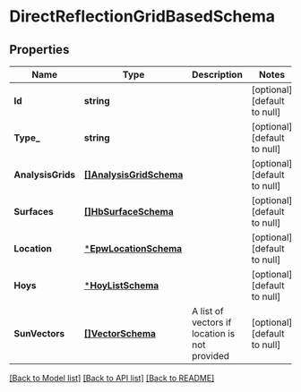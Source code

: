 # DirectReflectionGridBasedSchema

## Properties
Name | Type | Description | Notes
------------ | ------------- | ------------- | -------------
**Id** | **string** |  | [optional] [default to null]
**Type_** | **string** |  | [optional] [default to null]
**AnalysisGrids** | [**[]AnalysisGridSchema**](AnalysisGridSchema.md) |  | [optional] [default to null]
**Surfaces** | [**[]HbSurfaceSchema**](HBSurfaceSchema.md) |  | [optional] [default to null]
**Location** | [***EpwLocationSchema**](EpwLocationSchema.md) |  | [optional] [default to null]
**Hoys** | [***HoyListSchema**](HoyListSchema.md) |  | [optional] [default to null]
**SunVectors** | [**[]VectorSchema**](VectorSchema.md) | A list of vectors if location is not provided | [optional] [default to null]

[[Back to Model list]](../README.md#documentation-for-models) [[Back to API list]](../README.md#documentation-for-api-endpoints) [[Back to README]](../README.md)


